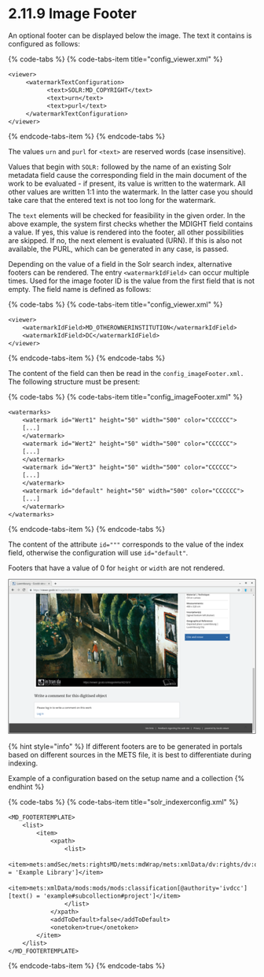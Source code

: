 # 2.11.9 Image Footer

An optional footer can be displayed below the image. The text it contains is configured as follows:

{% code-tabs %}
{% code-tabs-item title="config\_viewer.xml" %}
```markup
<viewer>
     <watermarkTextConfiguration>
           <text>SOLR:MD_COPYRIGHT</text>
           <text>urn</text>
           <text>purl</text>
     </watermarkTextConfiguration>
</viewer>
```
{% endcode-tabs-item %}
{% endcode-tabs %}

The values `urn` and `purl` for `<text>` are reserved words \(case insensitive\). 

Values that begin with `SOLR:` followed by the name of an existing Solr metadata field cause the corresponding field in the main document of the work to be evaluated - if present, its value is written to the watermark. All other values are written 1:1 into the watermark. In the latter case you should take care that the entered text is not too long for the watermark. 

The `text` elements will be checked for feasibility in the given order. In the above example, the system first checks whether the MDIGHT field contains a value. If yes, this value is rendered into the footer, all other possibilities are skipped. If no, the next element is evaluated \(URN\). If this is also not available, the PURL, which can be generated in any case, is passed.

Depending on the value of a field in the Solr search index, alternative footers can be rendered. The entry  `<watermarkIdField>` can occur multiple times. Used for the image footer ID is the value from the first field that is not empty. The field name is defined as follows:

{% code-tabs %}
{% code-tabs-item title="config\_viewer.xml" %}
```markup
<viewer>
    <watermarkIdField>MD_OTHEROWNERINSTITUTION</watermarkIdField>
    <watermarkIdField>DC</watermarkIdField>
</viewer>
```
{% endcode-tabs-item %}
{% endcode-tabs %}

The content of the field can then be read in the `config_imageFooter.xml.` The following structure must be present:

{% code-tabs %}
{% code-tabs-item title="config\_imageFooter.xml" %}
```markup
<watermarks>
    <watermark id="Wert1" height="50" width="500" color="CCCCCC">
    [...]
    </watermark>
    <watermark id="Wert2" height="50" width="500" color="CCCCCC">
    [...]
    </watermark>
    <watermark id="Wert3" height="50" width="500" color="CCCCCC">
    [...]
    </watermark>
    <watermark id="default" height="50" width="500" color="CCCCCC">
    [...]
    </watermark>
</watermarks>
```
{% endcode-tabs-item %}
{% endcode-tabs %}

The content of the attribute `id="""` corresponds to the value of the index field, otherwise the configuration will use `id="default"`. 

Footers that have a value of 0 for `height` or `width` are not rendered.

![Image footer at the bottom of an image](../../.gitbook/assets/2.11.9.png)

{% hint style="info" %}
If different footers are to be generated in portals based on different sources in the METS file, it is best to differentiate during indexing. 

Example of a configuration based on the setup name and a collection
{% endhint %}



{% code-tabs %}
{% code-tabs-item title="solr\_indexerconfig.xml" %}
```markup
<MD_FOOTERTEMPLATE>
    <list>
        <item>
            <xpath>
                <list>
                    <item>mets:amdSec/mets:rightsMD/mets:mdWrap/mets:xmlData/dv:rights/dv:owner[text() = 'Example Library']</item>
                    <item>mets:xmlData/mods:mods/mods:classification[@authority='ivdcc'][text() = 'example#subcollection#project']</item>
                </list>
            </xpath>
            <addToDefault>false</addToDefault>
            <onetoken>true</onetoken>
        </item>
    </list>
</MD_FOOTERTEMPLATE>
```
{% endcode-tabs-item %}
{% endcode-tabs %}

